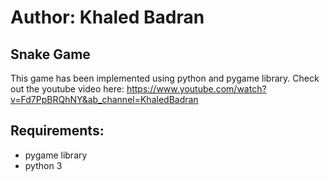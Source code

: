 # Author: Khaled Badran

## Snake Game
This game has been implemented using python and pygame library.
Check out the youtube video here: https://www.youtube.com/watch?v=Fd7PpBRQhNY&ab_channel=KhaledBadran

## Requirements:
- pygame library
- python 3
